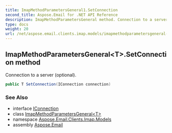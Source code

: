 ```yaml
---
title: ImapMethodParametersGeneral1.SetConnection
second_title: Aspose.Email for .NET API Reference
description: ImapMethodParametersGeneral method. Connection to a server optional
type: docs
weight: 20
url: /net/aspose.email.clients.imap.models/imapmethodparametersgeneral-1/setconnection/
---
```

## ImapMethodParametersGeneral&lt;T&gt;.SetConnection method

Connection to a server (optional).

```csharp
public T SetConnection(IConnection connection)
```

### See Also

* interface [IConnection](../../../aspose.email.clients/iconnection/)
* class [ImapMethodParametersGeneral&lt;T&gt;](../)
* namespace [Aspose.Email.Clients.Imap.Models](../../imapmethodparametersgeneral-1/)
* assembly [Aspose.Email](../../../)


